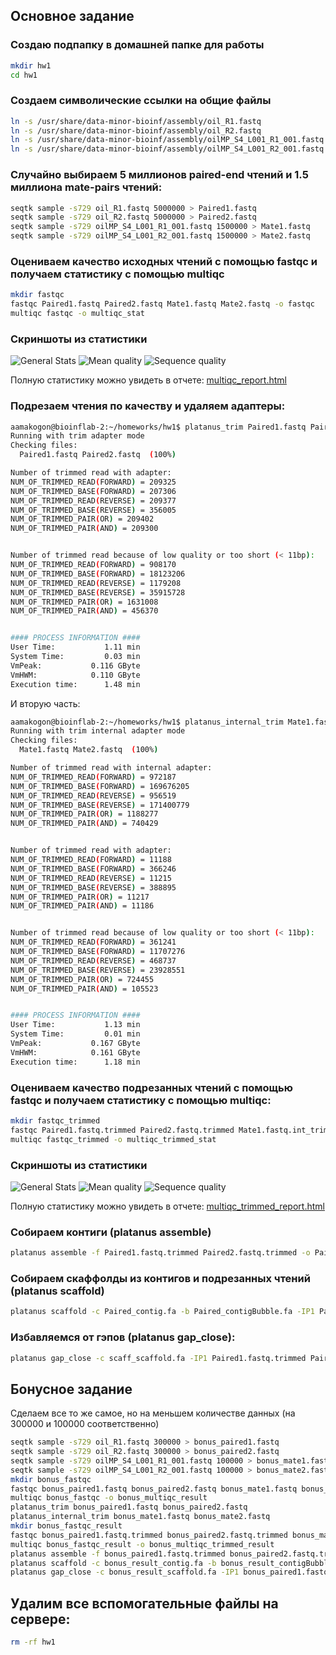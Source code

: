 ## Основное задание

### Создаю подпапку в домашней папке для работы
```bash
mkdir hw1
cd hw1
```

### Создаем символические ссылки на общие файлы

```bash
ln -s /usr/share/data-minor-bioinf/assembly/oil_R1.fastq
ln -s /usr/share/data-minor-bioinf/assembly/oil_R2.fastq
ln -s /usr/share/data-minor-bioinf/assembly/oilMP_S4_L001_R1_001.fastq
ln -s /usr/share/data-minor-bioinf/assembly/oilMP_S4_L001_R2_001.fastq
```


### Случайно выбираем 5 миллионов paired-end чтений и 1.5 миллиона mate-pairs чтений:

```bash
seqtk sample -s729 oil_R1.fastq 5000000 > Paired1.fastq
seqtk sample -s729 oil_R2.fastq 5000000 > Paired2.fastq
seqtk sample -s729 oilMP_S4_L001_R1_001.fastq 1500000 > Mate1.fastq
seqtk sample -s729 oilMP_S4_L001_R2_001.fastq 1500000 > Mate2.fastq
```

### Оцениваем качество исходных чтений с помощью fastqc и получаем статистику с помощью multiqc 

```bash
mkdir fastqc
fastqc Paired1.fastq Paired2.fastq Mate1.fastq Mate2.fastq -o fastqc
multiqc fastqc -o multiqc_stat
```

### Скриншоты из статистики 
![General Stats](./src/1.1.png)
![Mean quality](./src/1.2.png)
![Sequence quality](./src/1.3.png)

Полную статистику можно увидеть в отчете: [multiqc_report.html](multiqc_stat/multiqc_report.html)
### Подрезаем чтения по качеству и удаляем адаптеры:

```bash
aamakogon@bioinflab-2:~/homeworks/hw1$ platanus_trim Paired1.fastq Paired2.fastq
Running with trim adapter mode
Checking files:
  Paired1.fastq Paired2.fastq  (100%)

Number of trimmed read with adapter:
NUM_OF_TRIMMED_READ(FORWARD) = 209325
NUM_OF_TRIMMED_BASE(FORWARD) = 207306
NUM_OF_TRIMMED_READ(REVERSE) = 209377
NUM_OF_TRIMMED_BASE(REVERSE) = 356005
NUM_OF_TRIMMED_PAIR(OR) = 209402
NUM_OF_TRIMMED_PAIR(AND) = 209300


Number of trimmed read because of low quality or too short (< 11bp):
NUM_OF_TRIMMED_READ(FORWARD) = 908170
NUM_OF_TRIMMED_BASE(FORWARD) = 18123206
NUM_OF_TRIMMED_READ(REVERSE) = 1179208
NUM_OF_TRIMMED_BASE(REVERSE) = 35915728
NUM_OF_TRIMMED_PAIR(OR) = 1631008
NUM_OF_TRIMMED_PAIR(AND) = 456370


#### PROCESS INFORMATION ####
User Time:           1.11 min
System Time:         0.03 min
VmPeak:           0.116 GByte
VmHWM:            0.110 GByte
Execution time:      1.48 min
```

И вторую часть:

```bash
aamakogon@bioinflab-2:~/homeworks/hw1$ platanus_internal_trim Mate1.fastq Mate2.fastq
Running with trim internal adapter mode
Checking files:
  Mate1.fastq Mate2.fastq  (100%)

Number of trimmed read with internal adapter:
NUM_OF_TRIMMED_READ(FORWARD) = 972187
NUM_OF_TRIMMED_BASE(FORWARD) = 169676205
NUM_OF_TRIMMED_READ(REVERSE) = 956519
NUM_OF_TRIMMED_BASE(REVERSE) = 171400779
NUM_OF_TRIMMED_PAIR(OR) = 1188277
NUM_OF_TRIMMED_PAIR(AND) = 740429


Number of trimmed read with adapter:
NUM_OF_TRIMMED_READ(FORWARD) = 11188
NUM_OF_TRIMMED_BASE(FORWARD) = 366246
NUM_OF_TRIMMED_READ(REVERSE) = 11215
NUM_OF_TRIMMED_BASE(REVERSE) = 388895
NUM_OF_TRIMMED_PAIR(OR) = 11217
NUM_OF_TRIMMED_PAIR(AND) = 11186


Number of trimmed read because of low quality or too short (< 11bp):
NUM_OF_TRIMMED_READ(FORWARD) = 361241
NUM_OF_TRIMMED_BASE(FORWARD) = 11707276
NUM_OF_TRIMMED_READ(REVERSE) = 468737
NUM_OF_TRIMMED_BASE(REVERSE) = 23928551
NUM_OF_TRIMMED_PAIR(OR) = 724455
NUM_OF_TRIMMED_PAIR(AND) = 105523


#### PROCESS INFORMATION ####
User Time:           1.13 min
System Time:         0.01 min
VmPeak:           0.167 GByte
VmHWM:            0.161 GByte
Execution time:      1.18 min
```

### Оцениваем качество подрезанных чтений с помощью fastqc и получаем статистику с помощью multiqc: 

```bash
mkdir fastqc_trimmed
fastqc Paired1.fastq.trimmed Paired2.fastq.trimmed Mate1.fastq.int_trimmed Mate2.fastq.int_trimmed -o fastqc_trimmed
multiqc fastqc_trimmed -o multiqc_trimmed_stat
```

### Скриншоты из статистики
![General Stats](./src/2.1.png)
![Mean quality](./src/2.2.png)
![Sequence quality](./src/2.3.png)

Полную статистику можно увидеть в отчете: [multiqc_trimmed_report.html](multiqc_trimmed_stat/multiqc_report.html)


### Собираем контиги (platanus assemble)

```bash
platanus assemble -f Paired1.fastq.trimmed Paired2.fastq.trimmed -o Paired
```

### Собираем скаффолды из контигов и подрезанных чтений (platanus scaffold)

```bash
platanus scaffold -c Paired_contig.fa -b Paired_contigBubble.fa -IP1 Paired1.fastq.trimmed Paired2.fastq.trimmed -OP2 Mate1.fastq.int_trimmed Mate2.fastq.int_trimmed -o scaff
```

### Избавляемся от гэпов (platanus gap_close):

```bash
platanus gap_close -c scaff_scaffold.fa -IP1 Paired1.fastq.trimmed Paired2.fastq.trimmed -OP2 Mate1.fastq.int_trimmed Mate2.fastq.int_trimmed -o gapres
```


## Бонусное задание

Сделаем все то же самое, но на меньшем количестве данных (на 300000 и 100000 соответственно)

```bash
seqtk sample -s729 oil_R1.fastq 300000 > bonus_paired1.fastq
seqtk sample -s729 oil_R2.fastq 300000 > bonus_paired2.fastq
seqtk sample -s729 oilMP_S4_L001_R1_001.fastq 100000 > bonus_mate1.fastq
seqtk sample -s729 oilMP_S4_L001_R2_001.fastq 100000 > bonus_mate2.fastq
mkdir bonus_fastqc
fastqc bonus_paired1.fastq bonus_paired2.fastq bonus_mate1.fastq bonus_mate2.fastq -o bonus_fastqc
multiqc bonus_fastqc -o bonus_multiqc_result
platanus_trim bonus_paired1.fastq bonus_paired2.fastq
platanus_internal_trim bonus_mate1.fastq bonus_mate2.fastq
mkdir bonus_fastqc_result
fastqc bonus_paired1.fastq.trimmed bonus_paired2.fastq.trimmed bonus_mate1.fastq.int_trimmed bonus_mate2.fastq.int_trimmed -o bonus_fastqc_result
multiqc bonus_fastqc_result -o bonus_multiqc_trimmed_result
platanus assemble -f bonus_paired1.fastq.trimmed bonus_paired2.fastq.trimmed -o bonus_result
platanus scaffold -c bonus_result_contig.fa -b bonus_result_contigBubble.fa -IP1 bonus_paired1.fastq.trimmed bonus_paired2.fastq.trimmed -OP2 bonus_mate1.fastq.int_trimmed bonus_mate2.fastq.int_trimmed -o bonus_result
platanus gap_close -c bonus_result_scaffold.fa -IP1 bonus_paired1.fastq.trimmed bonus_paired2.fastq.trimmed -OP2 bonus_mate1.fastq.int_trimmed bonus_mate2.fastq.int_trimmed -o bonus_result
```


## Удалим все вспомогательные файлы на сервере:

```bash
rm -rf hw1
```